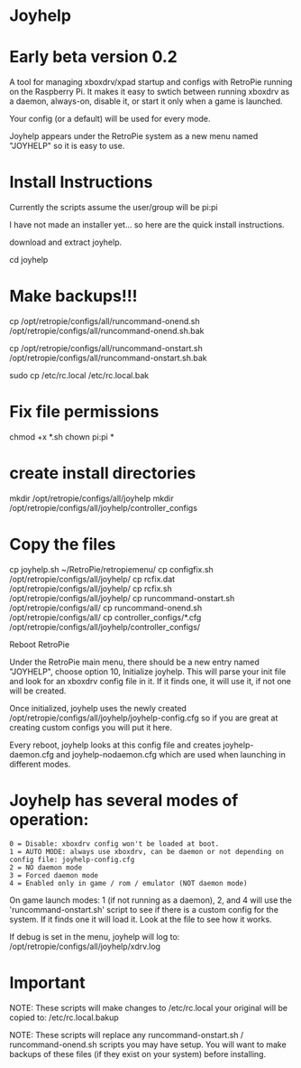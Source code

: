# Joyhelp
# Early beta version 0.2

A tool for managing xboxdrv/xpad startup and configs with RetroPie running on the Raspberry Pi. It makes it easy to swtich between running xboxdrv as a daemon, always-on, disable it, or start it only when a game is launched.

Your config (or a default) will be used for every mode.

Joyhelp appears under the RetroPie system as a new menu named "JOYHELP" so it is easy to use.

# Install Instructions
Currently the scripts assume the user/group will be pi:pi

I have not made an installer yet... so here are the quick install instructions.

download and extract joyhelp.

cd joyhelp

# Make backups!!!
cp /opt/retropie/configs/all/runcommand-onend.sh /opt/retropie/configs/all/runcommand-onend.sh.bak

cp /opt/retropie/configs/all/runcommand-onstart.sh /opt/retropie/configs/all/runcommand-onstart.sh.bak

sudo cp /etc/rc.local /etc/rc.local.bak

# Fix file permissions
chmod +x *.sh
chown pi:pi *

# create install directories
mkdir /opt/retropie/configs/all/joyhelp
mkdir /opt/retropie/configs/all/joyhelp/controller_configs

# Copy the files
cp joyhelp.sh ~/RetroPie/retropiemenu/
cp configfix.sh /opt/retropie/configs/all/joyhelp/
cp rcfix.dat /opt/retropie/configs/all/joyhelp/
cp rcfix.sh /opt/retropie/configs/all/joyhelp/
cp runcommand-onstart.sh /opt/retropie/configs/all/
cp runcommand-onend.sh /opt/retropie/configs/all/
cp controller_configs/*.cfg /opt/retropie/configs/all/joyhelp/controller_configs/

Reboot RetroPie

Under the RetroPie main menu, there should be a new
entry named "JOYHELP", choose option 10, Initialize
joyhelp. This will parse your init file and look for
an xboxdrv config file in it. If it finds one, it
will use it, if not one will be created.

Once initialized, joyhelp uses the newly created
/opt/retropie/configs/all/joyhelp/joyhelp-config.cfg
so if you are great at creating custom configs you
will put it here.

Every reboot, joyhelp looks at this config file and
creates joyhelp-daemon.cfg and joyhelp-nodaemon.cfg
which are used when launching in different modes.

# Joyhelp has several modes of operation:
	0 = Disable: xboxdrv config won't be loaded at boot.
	1 = AUTO MODE: always use xboxdrv, can be daemon or not depending on config file: joyhelp-config.cfg
	2 = NO daemon mode
	3 = Forced daemon mode
	4 = Enabled only in game / rom / emulator (NOT daemon mode)

On game launch modes: 1 (if not running as a daemon), 2, and 4 will use the 'runcommand-onstart.sh' script to see if there is a custom config for the system. If it finds one it will load it. Look at the file to see how it works.
	
If debug is set in the menu, joyhelp will log to:
/opt/retropie/configs/all/joyhelp/xdrv.log


# Important
NOTE: These scripts will make changes to /etc/rc.local
your original will be copied to: /etc/rc.local.bakup

NOTE: These scripts will replace any runcommand-onstart.sh / runcommand-onend.sh scripts you may have setup. You will want to make backups of these files (if they exist on your system) before installing.
